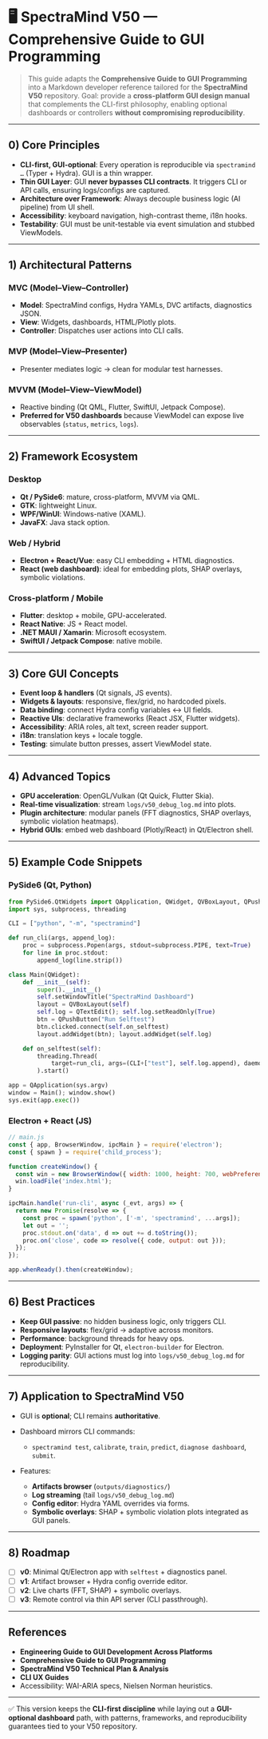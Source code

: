 # 🖥️ SpectraMind V50 — Comprehensive Guide to GUI Programming

> This guide adapts the **Comprehensive Guide to GUI Programming** into a Markdown developer reference tailored for the **SpectraMind V50** repository.
> Goal: provide a **cross-platform GUI design manual** that complements the CLI-first philosophy, enabling optional dashboards or controllers **without compromising reproducibility**.

---

## 0) Core Principles

* **CLI-first, GUI-optional**: Every operation is reproducible via `spectramind …` (Typer + Hydra). GUI is a thin wrapper.
* **Thin GUI Layer**: GUI **never bypasses CLI contracts**. It triggers CLI or API calls, ensuring logs/configs are captured.
* **Architecture over Framework**: Always decouple business logic (AI pipeline) from UI shell.
* **Accessibility**: keyboard navigation, high-contrast theme, i18n hooks.
* **Testability**: GUI must be unit-testable via event simulation and stubbed ViewModels.

---

## 1) Architectural Patterns

### MVC (Model–View–Controller)

* **Model**: SpectraMind configs, Hydra YAMLs, DVC artifacts, diagnostics JSON.
* **View**: Widgets, dashboards, HTML/Plotly plots.
* **Controller**: Dispatches user actions into CLI calls.

### MVP (Model–View–Presenter)

* Presenter mediates logic → clean for modular test harnesses.

### MVVM (Model–View–ViewModel)

* Reactive binding (Qt QML, Flutter, SwiftUI, Jetpack Compose).
* **Preferred for V50 dashboards** because ViewModel can expose live observables (`status`, `metrics`, `logs`).

---

## 2) Framework Ecosystem

### Desktop

* **Qt / PySide6**: mature, cross-platform, MVVM via QML.
* **GTK**: lightweight Linux.
* **WPF/WinUI**: Windows-native (XAML).
* **JavaFX**: Java stack option.

### Web / Hybrid

* **Electron + React/Vue**: easy CLI embedding + HTML diagnostics.
* **React (web dashboard)**: ideal for embedding plots, SHAP overlays, symbolic violations.

### Cross-platform / Mobile

* **Flutter**: desktop + mobile, GPU-accelerated.
* **React Native**: JS + React model.
* **.NET MAUI / Xamarin**: Microsoft ecosystem.
* **SwiftUI / Jetpack Compose**: native mobile.

---

## 3) Core GUI Concepts

* **Event loop & handlers** (Qt signals, JS events).
* **Widgets & layouts**: responsive, flex/grid, no hardcoded pixels.
* **Data binding**: connect Hydra config variables ↔ UI fields.
* **Reactive UIs**: declarative frameworks (React JSX, Flutter widgets).
* **Accessibility**: ARIA roles, alt text, screen reader support.
* **i18n**: translation keys + locale toggle.
* **Testing**: simulate button presses, assert ViewModel state.

---

## 4) Advanced Topics

* **GPU acceleration**: OpenGL/Vulkan (Qt Quick, Flutter Skia).
* **Real-time visualization**: stream `logs/v50_debug_log.md` into plots.
* **Plugin architecture**: modular panels (FFT diagnostics, SHAP overlays, symbolic violation heatmaps).
* **Hybrid GUIs**: embed web dashboard (Plotly/React) in Qt/Electron shell.

---

## 5) Example Code Snippets

### PySide6 (Qt, Python)

```python
from PySide6.QtWidgets import QApplication, QWidget, QVBoxLayout, QPushButton, QTextEdit
import sys, subprocess, threading

CLI = ["python", "-m", "spectramind"]

def run_cli(args, append_log):
    proc = subprocess.Popen(args, stdout=subprocess.PIPE, text=True)
    for line in proc.stdout:
        append_log(line.strip())

class Main(QWidget):
    def __init__(self):
        super().__init__()
        self.setWindowTitle("SpectraMind Dashboard")
        layout = QVBoxLayout(self)
        self.log = QTextEdit(); self.log.setReadOnly(True)
        btn = QPushButton("Run Selftest")
        btn.clicked.connect(self.on_selftest)
        layout.addWidget(btn); layout.addWidget(self.log)

    def on_selftest(self):
        threading.Thread(
            target=run_cli, args=(CLI+["test"], self.log.append), daemon=True
        ).start()

app = QApplication(sys.argv)
window = Main(); window.show()
sys.exit(app.exec())
```

### Electron + React (JS)

```js
// main.js
const { app, BrowserWindow, ipcMain } = require('electron');
const { spawn } = require('child_process');

function createWindow() {
  const win = new BrowserWindow({ width: 1000, height: 700, webPreferences: { preload: __dirname + '/preload.js' }});
  win.loadFile('index.html');
}

ipcMain.handle('run-cli', async (_evt, args) => {
  return new Promise(resolve => {
    const proc = spawn('python', ['-m', 'spectramind', ...args]);
    let out = '';
    proc.stdout.on('data', d => out += d.toString());
    proc.on('close', code => resolve({ code, output: out }));
  });
});

app.whenReady().then(createWindow);
```

---

## 6) Best Practices

* **Keep GUI passive**: no hidden business logic, only triggers CLI.
* **Responsive layouts**: flex/grid → adaptive across monitors.
* **Performance**: background threads for heavy ops.
* **Deployment**: PyInstaller for Qt, `electron-builder` for Electron.
* **Logging parity**: GUI actions must log into `logs/v50_debug_log.md` for reproducibility.

---

## 7) Application to SpectraMind V50

* GUI is **optional**; CLI remains **authoritative**.
* Dashboard mirrors CLI commands:

  * `spectramind test`, `calibrate`, `train`, `predict`, `diagnose dashboard`, `submit`.
* Features:

  * **Artifacts browser** (`outputs/diagnostics/`)
  * **Log streaming** (tail `logs/v50_debug_log.md`)
  * **Config editor**: Hydra YAML overrides via forms.
  * **Symbolic overlays**: SHAP + symbolic violation plots integrated as GUI panels.

---

## 8) Roadmap

* [ ] **v0**: Minimal Qt/Electron app with `selftest` + diagnostics panel.
* [ ] **v1**: Artifact browser + Hydra config override editor.
* [ ] **v2**: Live charts (FFT, SHAP) + symbolic overlays.
* [ ] **v3**: Remote control via thin API server (CLI passthrough).

---

## References

* **Engineering Guide to GUI Development Across Platforms**
* **Comprehensive Guide to GUI Programming**
* **SpectraMind V50 Technical Plan & Analysis**
* **CLI UX Guides**
* Accessibility: WAI-ARIA specs, Nielsen Norman heuristics.

---

✅ This version keeps the **CLI-first discipline** while laying out a **GUI-optional dashboard** path, with patterns, frameworks, and reproducibility guarantees tied to your V50 repository.
